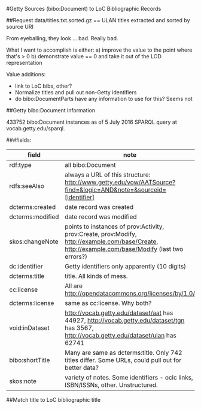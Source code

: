 #Getty Sources (bibo:Document) to LoC Bibliographic Records

##Request
data/titles.txt.sorted.gz == ULAN titles extracted and sorted by source URI

From eyeballing, they look ... bad. Really bad.

What I want to accomplish is either:
  a) improve the value to the point where that's > 0
  b) demonstrate value == 0 and take it out of the LOD representation

Value additions:
  - link to LoC bibs, other?
  - Normalize titles and pull out non-Getty identifiers
  - do bibo:DocumentParts have any information to use for this? Seems not

##Getty bibo:Document information

433752 bibo:Document instances as of 5 July 2016 SPARQL query at vocab.getty.edu/sparql.

###fields:

| field | note|
| --- | --- |
| rdf:type | all bibo:Document |
| rdfs:seeAlso | always a URL of this structure: http://www.getty.edu/vow/AATSource?find=&logic=AND&note=&sourceid=[identifier] |
| dcterms:created | date record was created  |
| dcterms:modified | date record was modified  |
| skos:changeNote | points to instances of prov:Activity, prov:Create, prov:Modify, http://example.com/base/Create, http://example.com/base/Modify (last two errors?) |
| dc:identifier | Getty identifiers only apparently (10 digits) |
| dcterms:title | title. All kinds of mess. |
| cc:license | All are http://opendatacommons.org/licenses/by/1.0/ |
| dcterms:license | same as cc:license. Why both? |
| void:inDataset | http://vocab.getty.edu/dataset/aat	has 44927, http://vocab.getty.edu/dataset/tgn	has 3567, http://vocab.getty.edu/dataset/ulan	has 62741 |
| bibo:shortTitle | Many are same as dcterms:title. Only 742 titles differ. Some URLs, could pull out for better data? |
| skos:note | variety of notes. Some identifiers - oclc links, ISBN/ISSNs, other. Unstructured. |

##Match title to LoC bibliographic title
